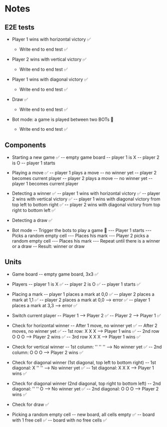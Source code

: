 # Notes

## E2E tests
- Player 1 wins with horizontal victory ✅
    - Write end to end test ✅

- Player 2 wins with vertical victory ✅
    - Write end to end test ✅

- Player 1 wins with diagonal victory ✅
    - Write end to end test ✅

- Draw ✅
    - Write end to end test ✅

- Bot mode: a game is played between two BOTs 🙌
    - Write end to end test ✅

## Components
- Starting a new game ✅
-- empty game board
-- player 1 is X
-- player 2 is O
-- player 1 starts

- Playing a move ✅
-- player 1 plays a move
-- no winner yet
-- player 2 becomes current player
-- player 2 plays a move
-- no winner yet
-- player 1 becomes current player

- Detecting a winner ✅
-- player 1 wins with horizontal victory ✅
-- player 2 wins with vertical victory ✅
-- player 1 wins with diagonal victory from top left to bottom right ✅
-- player 2 wins with diagonal victory from top right to bottom left ✅

- Detecting a draw ✅

- Bot mode 
-- Trigger the bots to play a game 🙌
--- Player 1 starts
--- Picks a random empty cell
--- Places his mark
--- Player 2 picks a random empty cell
--- Places his mark
--- Repeat until there is a winner or a draw
-- Result: winner or draw

## Units
- Game board
-- empty game board, 3x3 ✅

- Players 
-- player 1 is X ✅
-- player 2 is O ✅
-- player 1 starts ✅

- Placing a mark
-- player 1 places a mark at 0,0 ✅
-- player 2 places a mark at 1,1 ✅
-- player 2 places a mark at 0,0 --> error ✅
-- player 1 places a mark at 3,3 --> error ✅

- Switch current player
-- Player 1 --> Player 2 ✅
-- Player 2 --> Player 1 ✅

- Check for horizontal winner
-- After 1 move, no winner yet ✅
-- After 2 moves, no winner yet ✅
-- 1st row: X X X --> Player 1 wins ✅
-- 2nd row O O O --> Player 2 wins ✅
-- 3rd row X X X --> Player 1 wins ✅

- Check for vertical winner
-- 1st column: '' '' '' --> No winner yet ✅
-- 2nd column: O O O --> Player 2 wins ✅

- Check for diagonal winner (1st diagonal, top left to bottom right)
-- 1st diagonal: X '' '' --> No winner yet ✅
-- 1st diagonal: X X X --> Player 1 wins ✅

- Check for diagonal winner (2nd diagonal, top right to bottom left)
-- 2nd diagonal: '' '' O --> No winner yet ✅
-- 2nd diagonal: O O O --> Player 2 wins ✅

- Check for draw ✅

- Picking a random empty cell
-- new board, all cells empty ✅
-- board with 1 free cell ✅
-- board with no free cells ✅
